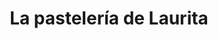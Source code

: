 ---
title: "La pastelería de Laurita"
url: /salsipuedes/la-pasteleria-de-laurita/
shop: pastelería
---